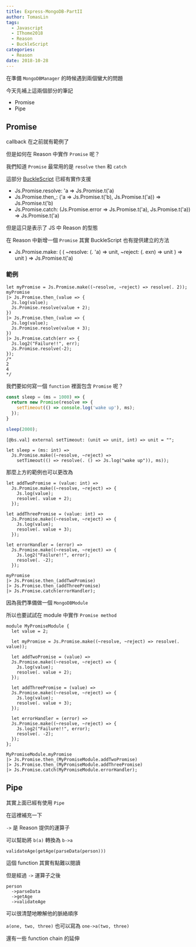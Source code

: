 ```yaml
---
title: Express-MongoDB-PartII
author: TomasLin
tags:
  - Javascript
  - IThome2018
  - Reason
  - BuckleScript
categories:
  - Reason
date: 2018-10-28
---
```



在準備 `MongoDBManager` 的時候遇到兩個蠻大的問題

今天先補上這兩個部分的筆記

* Promise
* Pipe

## Promise

callback 在之前就有範例了

但是如何在 Reason 中實作 `Promise` 呢？

我們知道 `Promise` 最常用的是 `resolve` `then` 和 `catch`

這部分 [BuckleScript](https://bucklescript.github.io/bucklescript/api/Js.Promise.html) 已經有實作支援

* Js.Promise.resolve: 'a => Js.Promise.t('a)
* Js.Promise.then_: ('a => Js.Promise.t('b), Js.Promise.t('a)) => Js.Promise.t('b)
* Js.Promise.catch: (Js.Promise.error => Js.Promise.t('a), Js.Promise.t('a)) => Js.Promise.t('a)

但是這只是表示了 JS 中 Reason 的型態

在 Reason 中新增一個 `Promise` 其實 BuckleScript 也有提供建立的方法

* Js.Promise.make: ( ( ~resolve: (. 'a) => unit, ~reject: (. exn) => unit ) => unit ) => Js.Promise.t('a)

### 範例

```reason
let myPromise = Js.Promise.make((~resolve, ~reject) => resolve(. 2));
myPromise
|> Js.Promise.then_(value => {
  Js.log(value);
  Js.Promise.resolve(value + 2);
})
|> Js.Promise.then_(value => {
  Js.log(value);
  Js.Promise.resolve(value + 3);
})
|> Js.Promise.catch(err => {
  Js.log2("Failure!!", err);
  Js.Promise.resolve(-2);
});
/*
2
4
*/
```

我們要如何寫一個 `function` 裡面包含 `Promise` 呢？

```javascript
const sleep = (ms = 1000) => {
  return new Promise(resolve => {
    setTimeout(() => console.log('wake up'), ms);
  });
}

sleep(2000);
```

```reason
[@bs.val] external setTimeout: (unit => unit, int) => unit = "";

let sleep = (ms: int) => 
  Js.Promise.make((~resolve, ~reject) =>
    setTimeout(() => resolve(. () => Js.log("wake up")), ms));
```

那麼上方的範例也可以更改為

```reason
let addTwoPromise = (value: int) => 
  Js.Promise.make((~resolve, ~reject) => {
    Js.log(value);
    resolve(. value + 2);
  });

let addThreePromise = (value: int) =>
  Js.Promise.make((~resolve, ~reject) => {
    Js.log(value);
    resolve(. value + 3);
  });

let errorHandler = (error) =>
  Js.Promise.make((~resolve, ~reject) => {
    Js.log2("Failure!!", error);
    resolve(. -2);
  });

myPromise
|> Js.Promise.then_(addTwoPromise)
|> Js.Promise.then_(addThreePromise)
|> Js.Promise.catch(errorHandler);
```

因為我們準備做一個 `MongoDBModule`

所以也要試試在 module 中實作 `Promise method`

```reason
module MyPromiseModule {
  let value = 2;

  let myPromise = Js.Promise.make((~resolve, ~reject) => resolve(. value));

  let addTwoPromise = (value) => 
  Js.Promise.make((~resolve, ~reject) => {
    Js.log(value);
    resolve(. value + 2);
  });

  let addThreePromise = (value) =>
  Js.Promise.make((~resolve, ~reject) => {
    Js.log(value);
    resolve(. value + 3);
  });

  let errorHandler = (error) =>
  Js.Promise.make((~resolve, ~reject) => {
    Js.log2("Failure!!", error);
    resolve(. -2);
  });
};

MyPromiseModule.myPromise
|> Js.Promise.then_(MyPromiseModule.addTwoPromise)
|> Js.Promise.then_(MyPromiseModule.addThreePromise)
|> Js.Promise.catch(MyPromiseModule.errorHandler);
```

## Pipe

其實上面已經有使用 `Pipe`

在這裡補充一下

`->` 是 Reason 提供的運算子

可以幫助將 `b(a)` 轉換為 `b->a`

`validateAge(getAge(parseData(person)))`

這個 function 其實有點難以閱讀

但是經過 `->` 運算子之後

```reason
person
  ->parseData
  ->getAge
  ->validateAge
```

可以很清楚地瞭解他的脈絡順序

`a(one, two, three)` 也可以寫為 `one->a(two, three)`

還有一些 function chain 的延伸

